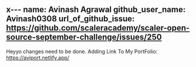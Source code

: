 x---
name: Avinash Agrawal
github_user_name: Avinash0308
url_of_github_issue: https://github.com/scaleracademy/scaler-open-source-september-challenge/issues/250
---
 Heyyo changes need to be done.
 Adding Link To My PortFolio: https://aviport.netlify.app/